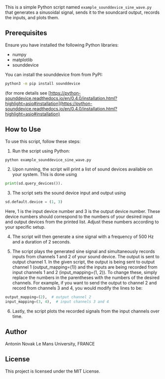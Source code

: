This is a simple Python script named `example_sounddevice_sine_wave.py` that generates a sinusoidal signal, sends it to the soundcard output, records the inputs, and plots them.  
  
## Prerequisites  
  
Ensure you have installed the following Python libraries:  
  
- numpy  
- matplotlib  
- sounddevice  
  
You can install the sounddevice from from PyPI:  
```sh  
python3 -m pip install sounddevice 
```
(for more details see [https://python-sounddevice.readthedocs.io/en/0.4.0/installation.html?highlight=asio#installation](https://python-sounddevice.readthedocs.io/en/0.4.0/installation.html?highlight=asio#installation)

## How to Use

To use this script, follow these steps:

1. Run the script using Python:

```sh
python example_sounddevice_sine_wave.py  
```

2. Upon running, the script will print a list of sound devices available on your system. This is done using 

```python
print(sd.query_devices()).
```

3. The script sets the sound device input and output using 
```python
sd.default.device = (1, 3)
```
Here, 1 is the input device number and 3 is the output device number. These device numbers should correspond to the numbers of your desired input and output devices from the printed list. Adjust these numbers according to your specific setup.

4. The script will then generate a sine signal with a frequency of 500 Hz and a duration of 2 seconds.

5. The script plays the generated sine signal and simultaneously records inputs from channels 1 and 2 of your sound device. The output is sent to output channel 1.
In the given script, the output is being sent to output channel 1 (output_mapping=(1)) and the inputs are being recorded from input channels 1 and 2 (input_mapping=(1, 2)).
To change these, simply replace the numbers in the parentheses with the numbers of the desired channels. For example, if you want to send the output to channel 2 and record from channels 3 and 4, you would modify the lines to be:
```python
output_mapping=(2),  # output channel 2  
input_mapping=(3, 4),  # input channels 3 and 4  
```

6. Lastly, the script plots the recorded signals from the input channels over time.


## Author
 
Antonin Novak
Le Mans University, FRANCE

## License
 
This project is licensed under the MIT License.
